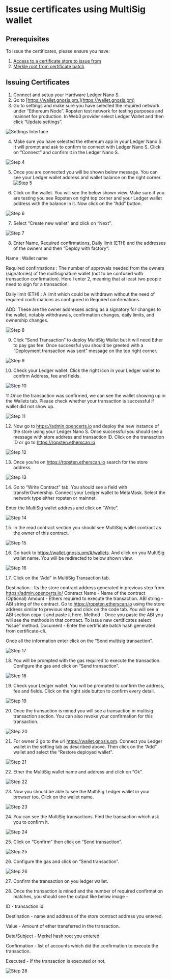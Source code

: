 # Issue certificates using MultiSig wallet

## Prerequisites

To issue the certificates, please ensure you have:

1. [Access to a certificate store to issue from](./deploying_store.md)
2. [Merkle root from certificate batch](./batching_certificates.md)

## Issuing Certificates

1. Connect and setup your Hardware Ledger Nano S.
2. Go to [https://wallet.gnosis.pm.](https://wallet.gnosis.pm)
3. Go to settings and make sure you have selected the required network under “Ethereum Node”. Ropsten test network for testing purposes and mainnet for production. In Web3 provider select Ledger Wallet and then click “Update settings”.

![Settings Interface](./assets/issuing-multisig-certificates/img_1.png)

4. Make sure you have selected the ethereum app in your Ledger Nano S. It will prompt and ask to confirm to connect with Ledger Nano S. Click on “Connect” and confirm it in the Ledger Nano S. 

![Step 4](./assets/issuing-multisig-certificates/img_2.png)


5. Once you are connected you will be shown below message. You can see your Ledger wallet address and wallet balance on the right corner.
![Step 5](./assets/issuing-multisig-certificates/img_3.png)

6. Click on the wallet. You will see the below shown view. Make sure if you are testing you see Ropsten on right top corner and your Ledger wallet address with the balance in it. Now click on the “Add” button.

![Step 6](./assets/issuing-multisig-certificates/img_4.png)


7. Select “Create new wallet” and click on “Next”.

![Step 7](./assets/issuing-multisig-certificates/img_5.png)


8. Enter Name, Required confirmations, Daily limit (ETH) and the addresses of the owners and then “Deploy with factory”:

Name : Wallet name

Required confirmations : The number of approvals needed from the owners (signatories) of the multisignature wallet (not to be confused with transaction confirmation). Here I enter 2, meaning that at least two people need to sign for a transaction.

Daily limit (ETH) : A limit which could be withdrawn without the need of required confirmations as configured in Required confirmations.

ADD: These are the owner addresses acting as a signatory for changes to the wallet, notably withdrawals, confirmation changes, daily limits, and ownership changes.

![Step 8](./assets/issuing-multisig-certificates/img_6.png)

9. Click ”Send Transaction” to deploy MultiSig Wallet but it will need Ether to pay gas fee. Once successful you should be greeted with a “Deployment transaction was sent” message on the top right corner.

![Step 9](./assets/issuing-multisig-certificates/img_7.png)

10. Check your Ledger wallet. Click the right icon in your Ledger wallet to confirm Address, fee and fields. 

![Step 10](./assets/issuing-multisig-certificates/img_8.png)

11.Once the transaction was confirmed, we can see the wallet showing up in the Wallets tab. Please check whether your transaction is successful if wallet did not show up.

![Step 11](./assets/issuing-multisig-certificates/img_9.png)


12. Now go to https://admin.opencerts.io and deploy the new instance of the store using your Ledger Nano S.
Once successful you should see a message with store address and transaction ID. Click on the transaction ID or go to https://ropsten.etherscan.io


![Step 12](./assets/issuing-multisig-certificates/img_10.png)
  

13. Once you’re on https://ropsten.etherscan.io search for the store address. 

![Step 13](./assets/issuing-multisig-certificates/img_11.png)

14. Go to “Write Contract” tab. You should see a field with transferOwnership. Connect your Ledger wallet to MetaMask. Select the network type either ropsten or mainnet.

Enter the MultiSig wallet address and click on “Write”.

![Step 14](./assets/issuing-multisig-certificates/img_12.png)

15. In the read contract section you should see MultiSig wallet contract as the owner of this contract.

![Step 15](./assets/issuing-multisig-certificates/img_13.png)

16. Go back to https://wallet.gnosis.pm/#/wallets. And click on you MultiSig wallet name. You will be redirected to below shown view.

![Step 16](./assets/issuing-multisig-certificates/img_14.png)

17. Click on the “Add” in MultiSig Transaction tab. 

Destination - Its the store contract address generated in previous step from https://admin.opencerts.io/
Contract Name - Name of the contract (Optional)
Amount - Ethers required to execute the transaction.
ABI string - ABI string of the contract. Go to https://ropsten.etherscan.io using the store address similar to previous step and click on the code tab. You will see a ABI section copy it and paste it here. 
Method - Once you paste the ABI you will see the methods in that contract. To issue new certificates select “issue” method.
Document - Enter the certificate batch hash generated from certificate-cli.

Once all the information enter click on the “Send multisig transaction”.

![Step 17](./assets/issuing-multisig-certificates/img_15.png)

18. You will be prompted with the gas required to execute the transaction. Configure the gas and click on “Send transaction”.

![Step 18](./assets/issuing-multisig-certificates/img_16.png)

19. Check your Ledger wallet. You will be prompted to confirm the address, fee and fields. Click on the right side button to confirm every detail.

![Step 19](./assets/issuing-multisig-certificates/img_17.png)

20. Once the transaction is mined you will see a transaction in multisig transaction section. You can also revoke your confirmation for this transaction.

![Step 20](./assets/issuing-multisig-certificates/img_18.png)

21. For owner 2 go to the url https://wallet.gnosis.pm. Connect you Ledger wallet in the setting tab as described above. Then click on the “Add” wallet and select the “Restore deployed wallet”.

![Step 21](./assets/issuing-multisig-certificates/img_19.png)

22. Ether the MultiSig wallet name and address and click on “Ok”.

![Step 22](./assets/issuing-multisig-certificates/img_20.png)

23. Now you should be able to see the MultiSig Ledger wallet in your browser too. Click on the wallet name.

![Step 23](./assets/issuing-multisig-certificates/img_21.png)

24. You can see the MultiSig transactions. Find the transaction which ask you to confirm it.

![Step 24](./assets/issuing-multisig-certificates/img_22.png)


25. Click on “Confirm” then click on “Send transaction”.

![Step 25](./assets/issuing-multisig-certificates/img_23.png)

26. Configure the gas and click on “Send transaction”.

![Step 26](./assets/issuing-multisig-certificates/img_24.png)


27. Confirm the transaction on you ledger wallet. 


28. Once the transaction is mined and the number of required confirmation matches, you should see the output like below image -

ID - transaction id.

Destination  - name and address of the store contract address you entered.

Value - Amount of ether transferred in the transaction.

Data/Subject - Merkel hash root you entered.

Confirmation - list of accounts which did the confirmation to execute the transaction.

Executed - If the transaction is executed or not.

![Step 28](./assets/issuing-multisig-certificates/img_25.png)